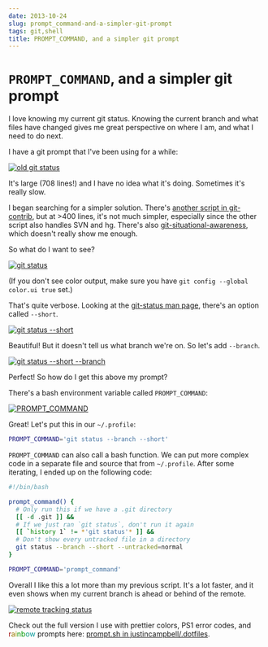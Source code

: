 ```yaml
---
date: 2013-10-24
slug: prompt_command-and-a-simpler-git-prompt
tags: git,shell
title: PROMPT_COMMAND, and a simpler git prompt
---
```


# `PROMPT_COMMAND`, and a simpler git prompt

I love knowing my current git status. Knowing the current branch and what files have changed gives me great perspective on where I am, and what I need to do next.

I have a git prompt that I've been using for a while:

[![old git status](http://f.cl.ly/items/0409142s2c1Y1t2B410d/Screen%20Shot%202013-10-14%20at%202.21.54%20PM.png)](http://cl.ly/image/3N0A3U2i3K2e)

It's large (708 lines!) and I have no idea what it's doing. Sometimes it's really slow.

I began searching for a simpler solution. There's [another script in git-contrib](https://github.com/git/git/blob/master/contrib/completion/git-prompt.sh), but at >400 lines, it's not much simpler, especially since the other script also handles SVN and hg. There's also [git-situational-awareness](https://github.com/paulbaumgart/git-situational-awareness), which doesn't really show me enough.

So what do I want to see?

[![git status](http://f.cl.ly/items/0F2C3Q0j1T0w473w1p0z/Screen%20Shot%202013-10-14%20at%202.11.03%20PM.png)](http://cl.ly/image/2B3w1x243F3u)

(If you don't see color output, make sure you have `git config --global color.ui true` set.)

That's quite verbose. Looking at the [git-status man page](https://www.kernel.org/pub/software/scm/git/docs/git-status.html), there's an option called `--short`.

[![git status --short](http://f.cl.ly/items/321j1M1G120j1J0h0m3T/Screen%20Shot%202013-10-14%20at%202.13.01%20PM.png)](http://cl.ly/image/2D3Z0i0b2I33)

Beautiful! But it doesn't tell us what branch we're on. So let's add `--branch`.

[![git status --short --branch](http://f.cl.ly/items/1p1A3P10103S1A1M0O2V/Screen%20Shot%202013-10-14%20at%202.14.07%20PM.png)](http://cl.ly/image/2w1L2O1o0g3z)

Perfect! So how do I get this above my prompt?

There's a bash environment variable called `PROMPT_COMMAND`:

[![PROMPT_COMMAND](http://f.cl.ly/items/0r0m0M2f3Q0f06322y02/Screen%20Shot%202013-10-23%20at%2012.51.38%20PM.png)](http://cl.ly/image/2W1G0c2n1J0R)

Great! Let's put this in our `~/.profile`:

```sh
PROMPT_COMMAND='git status --branch --short'
```

`PROMPT_COMMAND` can also call a bash function. We can put more complex code in a separate file and source that from `~/.profile`. After some iterating, I ended up on the following code:

```sh
#!/bin/bash

prompt_command() {
  # Only run this if we have a .git directory
  [[ -d .git ]] &&
  # If we just ran `git status`, don't run it again
  [[ `history 1` != *'git status'* ]] &&
  # Don't show every untracked file in a directory
  git status --branch --short --untracked=normal
}

PROMPT_COMMAND='prompt_command'
```

Overall I like this a lot more than my previous script. It's a lot faster, and it even shows when my current branch is ahead or behind of the remote.

[![remote tracking status](http://f.cl.ly/items/1E3E3K252d3X1O3q3z27/Screen%20Shot%202013-10-23%20at%201.18.48%20PM.png)](http://cl.ly/image/2Q3S1i1i1b2X)

Check out the full version I use with prettier colors, PS1 error codes, and <span><FONT COLOR="#900">r</FONT><FONT COLOR="#970">a</FONT><FONT COLOR="#990">i</FONT><FONT COLOR="#190">n</FONT><FONT COLOR="#090">b</FONT><FONT COLOR="#097">o</FONT><FONT COLOR="#099">w</FONT></span> prompts here: [prompt.sh in justincampbell/.dotfiles](https://github.com/justincampbell/.dotfiles/blob/master/prompt.sh).
